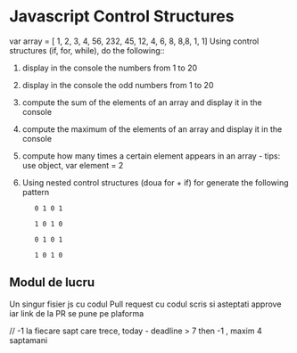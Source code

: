 # Javascript Control Structures

var array = [ 1, 2, 3, 4, 56, 232, 45, 12, 4, 6, 8, 8,8, 1, 1]
Using control structures (if, for, while), do the following::

1.  display in the console the numbers from 1 to 20
2.  display in the console the odd numbers from 1 to 20
3.  compute the sum of the elements of an array and display it in the console
4.  compute the maximum of the elements of an array and display it in the console
5.  compute how many times a certain element appears in an array - tips: use object, var element = 2
6.  Using nested control structures (doua for + if) for generate the following pattern
           
           0 1 0 1

           1 0 1 0

           0 1 0 1

           1 0 1 0

## Modul de lucru

Un singur fisier js cu codul
Pull request cu codul scris si asteptati approve iar link de la PR se pune pe plaforma

// -1 la fiecare sapt care trece, today - deadline > 7 then -1 , maxim 4 saptamani

